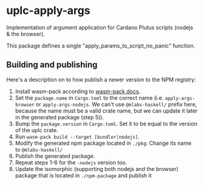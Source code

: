 # uplc-apply-args

Implementation of argument application for Cardano Plutus scripts (nodejs & the browser).

This package defines a single "apply_params_to_script_no_panic" function.

## Building and publishing

Here's a description on to how publish a newer version to the NPM registry:

1. Install wasm-pack according to [wasm-pack docs](https://rustwasm.github.io/docs/wasm-pack/quickstart.html).
2. Set the `package.name` in `Cargo.toml` to the correct name (i.e. `apply-args-browser` or `apply-args-nodejs`. We can't use `@mlabs-haskell/` prefix here, because the name must be a valid crate name, but we can update it later in the generated package (step 5)).
3. Bump the `package.version` in `Cargo.toml`. Set it to be equal to the version of the uplc crate.
4. Run `wasm-pack build --target [bundler|nodejs]`.
5. Modify the generated npm package located in `./pkg`: Change its name to `@mlabs-haskell/`
6. Publish the generated package.
7. Repeat steps 1-6 for the `-nodejs` version too.
8. Update the isomorphic (supporting both nodejs and the browser) package that is located in `./npm-package` and publish it
